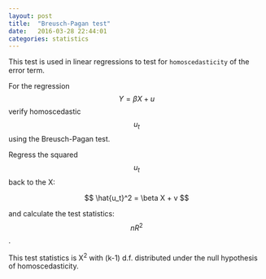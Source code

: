```yaml
---
layout: post
title:  "Breusch-Pagan test"
date:   2016-03-28 22:44:01
categories: statistics
---
```


This test is used in linear regressions to test for `homoscedasticity` of the error term. 

For the regression $$ Y = \beta X + u $$ verify homoscedastic $$ u_t $$ using the Breusch-Pagan test.

Regress the squared $$ u_t $$ back to the X:

$$ \hat{u_t}^2 =  \beta X + v $$ 

and calculate the test statistics: $$ nR^2 $$.

This test statistics is &Chi;<sup>2</sup> with (k-1) d.f. distributed under the null hypothesis of homoscedasticity.

